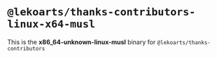 # `@lekoarts/thanks-contributors-linux-x64-musl`

This is the **x86_64-unknown-linux-musl** binary for `@lekoarts/thanks-contributors`
